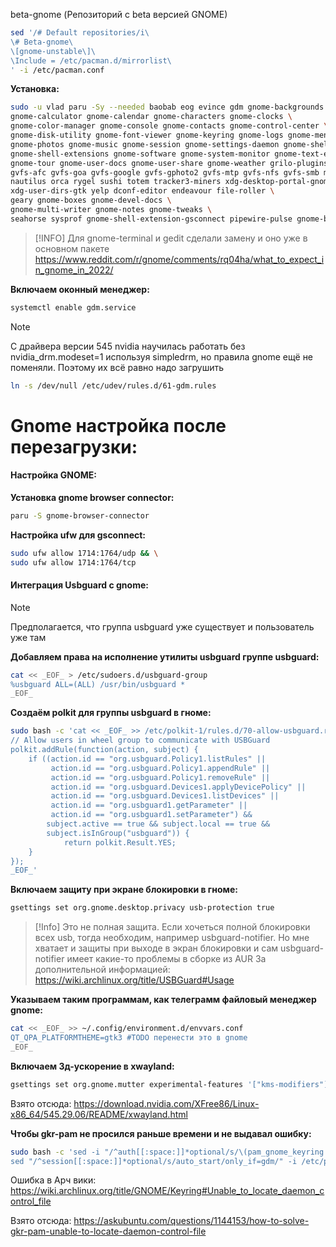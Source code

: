 beta-gnome (Репозиторий с beta версией GNOME)
```bash
sed '/# Default repositories/i\
\# Beta-gnome\
\[gnome-unstable\]\
\Include = /etc/pacman.d/mirrorlist\
' -i /etc/pacman.conf
```

**Установка:**

```bash
sudo -u vlad paru -Sy --needed baobab eog evince gdm gnome-backgrounds \
gnome-calculator gnome-calendar gnome-characters gnome-clocks \
gnome-color-manager gnome-console gnome-contacts gnome-control-center \
gnome-disk-utility gnome-font-viewer gnome-keyring gnome-logs gnome-menus \
gnome-photos gnome-music gnome-session gnome-settings-daemon gnome-shell \
gnome-shell-extensions gnome-software gnome-system-monitor gnome-text-editor \
gnome-tour gnome-user-docs gnome-user-share gnome-weather grilo-plugins gvfs \
gvfs-afc gvfs-goa gvfs-google gvfs-gphoto2 gvfs-mtp gvfs-nfs gvfs-smb malcontent \
nautilus orca rygel sushi totem tracker3-miners xdg-desktop-portal-gnome \
xdg-user-dirs-gtk yelp dconf-editor endeavour file-roller \
geary gnome-boxes gnome-devel-docs \
gnome-multi-writer gnome-notes gnome-tweaks \
seahorse sysprof gnome-shell-extension-gsconnect pipewire-pulse gnome-browser-connector
```
> [!INFO]
> Для gnome-terminal и gedit сделали замену и оно уже в основном пакете https://www.reddit.com/r/gnome/comments/rq04ha/what_to_expect_in_gnome_in_2022/

**Включаем оконный менеджер:**
```bash
systemctl enable gdm.service
```

>[!Note]
>С драйвера версии 545 nvidia научилась работать без nvidia_drm.modeset=1 используя simpledrm, но правила gnome ещё не поменяли. Поэтому их всё равно надо загрушить
```bash
ln -s /dev/null /etc/udev/rules.d/61-gdm.rules
```


# Gnome настройка после перезагрузки:
#### Настройка GNOME:
**Установка gnome browser connector:**
```bash
paru -S gnome-browser-connector
```
**Настройка ufw для gsconnect:**
```bash
sudo ufw allow 1714:1764/udp && \
sudo ufw allow 1714:1764/tcp
```

#### Интеграция Usbguard с gnome:
>[!Note]
>Предполагается, что группа usbguard уже существует и пользователь уже там

**Добавляем права на исполнение утилиты usbguard группе usbguard:**

```bash
cat << _EOF_ > /etc/sudoers.d/usbguard-group
%usbguard ALL=(ALL) /usr/bin/usbguard *
_EOF_
```

**Создаём polkit для группы usbguard в гноме:**
```bash
sudo bash -c 'cat << _EOF_ >> /etc/polkit-1/rules.d/70-allow-usbguard.rules
// Allow users in wheel group to communicate with USBGuard
polkit.addRule(function(action, subject) {
    if ((action.id == "org.usbguard.Policy1.listRules" ||
         action.id == "org.usbguard.Policy1.appendRule" ||
         action.id == "org.usbguard.Policy1.removeRule" ||
         action.id == "org.usbguard.Devices1.applyDevicePolicy" ||
         action.id == "org.usbguard.Devices1.listDevices" ||
         action.id == "org.usbguard1.getParameter" ||
         action.id == "org.usbguard1.setParameter") &&
        subject.active == true && subject.local == true &&
        subject.isInGroup("usbguard")) {
            return polkit.Result.YES;
    }
});
_EOF_'
```

**Включаем защиту при экране блокировки в гноме:**
```bash
gsettings set org.gnome.desktop.privacy usb-protection true
```
>[!Info]
>Это не полная защита. Если хочеться полной блокировки всех usb, тогда необходим, например usbguard-notifier. Но мне хватает и защиты при выходе в экран блокировки и сам usbguard-notifier имеет какие-то проблемы в сборке из AUR
>За дополнительной информацией: https://wiki.archlinux.org/title/USBGuard#Usage

**Указываем таким программам, как телеграмм файловый менеджер gnome:**
```bash
cat << _EOF_ >> ~/.config/environment.d/envvars.conf
QT_QPA_PLATFORMTHEME=gtk3 #TODO перенести это в gnome
_EOF_
```

**Включаем 3д-ускорение в xwayland:**
```bash
gsettings set org.gnome.mutter experimental-features '["kms-modifiers"]'
```
Взято отсюда: https://download.nvidia.com/XFree86/Linux-x86_64/545.29.06/README/xwayland.html

**Чтобы gkr-pam не просился раньше времени и не выдавал ошибку:** 

```bash
sudo bash -c 'sed -i "/^auth[[:space:]]*optional/s/\(pam_gnome_keyring.so\)\(.*\)$/\1 only_if=gdm\2/" /etc/pam.d/gdm-password && \
sed "/^session[[:space:]]*optional/s/auto_start/only_if=gdm/" -i /etc/pam.d/gdm-password'
```

Ошибка в Арч вики: https://wiki.archlinux.org/title/GNOME/Keyring#Unable_to_locate_daemon_control_file

Взято отсюда: https://askubuntu.com/questions/1144153/how-to-solve-gkr-pam-unable-to-locate-daemon-control-file

